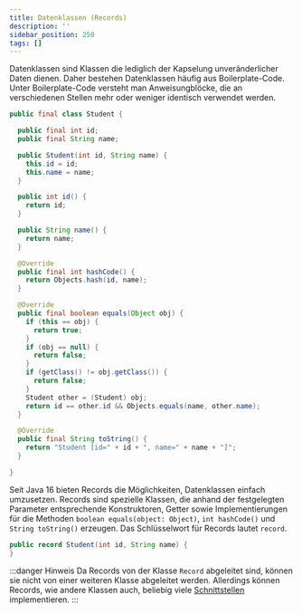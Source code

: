 ```yaml
---
title: Datenklassen (Records)
description: ''
sidebar_position: 250
tags: []
---
```


Datenklassen sind Klassen die lediglich der Kapselung unveränderlicher Daten dienen. Daher bestehen Datenklassen häufig aus Boilerplate-Code. Unter Boilerplate-Code versteht man Anweisungblöcke, die an verschiedenen Stellen mehr oder weniger identisch verwendet 
werden.

```java title="Student.java" showLineNumbers
public final class Student {

  public final int id;
  public final String name;

  public Student(int id, String name) {
    this.id = id;
    this.name = name;
  }

  public int id() {
    return id;
  }

  public String name() {
    return name;
  }

  @Override
  public final int hashCode() {
    return Objects.hash(id, name);
  }

  @Override
  public final boolean equals(Object obj) {
    if (this == obj) {
      return true;
    }
    if (obj == null) {
      return false;
    }
    if (getClass() != obj.getClass()) {
      return false;
    }
    Student other = (Student) obj;
    return id == other.id && Objects.equals(name, other.name);
  }

  @Override
  public final String toString() {
    return "Student [id=" + id + ", name=" + name + "]";
  }

}
```

Seit Java 16 bieten Records die Möglichkeiten, Datenklassen einfach umzusetzen. Records sind spezielle Klassen, die anhand der festgelegten Parameter entsprechende Konstruktoren, Getter sowie Implementierungen für die Methoden `boolean equals(object: Object)`, 
`int hashCode()` und `String toString()` erzeugen. Das Schlüsselwort für Records lautet `record`.

```java title="Student.java" showLineNumbers
public record Student(int id, String name) {
}
```

:::danger Hinweis
Da Records von der Klasse `Record` abgeleitet sind, können sie nicht von einer weiteren Klasse abgeleitet werden. Allerdings können Records, wie andere Klassen auch, beliebig viele [Schnittstellen](interfaces.md) implementieren.
:::
